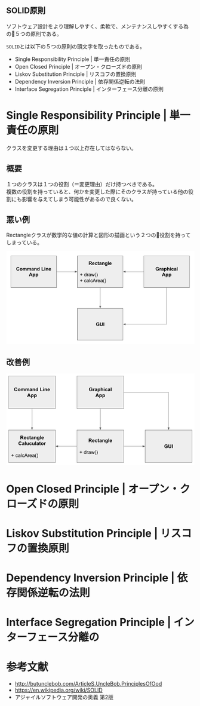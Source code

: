 SOLID原則
-----

ソフトウェア設計をより理解しやすく、柔軟で、メンテナンスしやすくする為の５つの原則である。

`SOLID`とは以下の５つの原則の頭文字を取ったものである。
- Single Responsibility Principle | 単一責任の原則
- Open Closed Principle | オープン・クローズドの原則
- Liskov Substitution Principle | リスコフの置換原則
- Dependency Inversion Principle | 依存関係逆転の法則
- Interface Segregation Principle | インターフェース分離の原則


# Single Responsibility Principle | 単一責任の原則
クラスを変更する理由は１つ以上存在してはならない。

## 概要
１つのクラスは１つの役割（＝変更理由）だけ持つべきである。  
複数の役割を持っていると、何かを変更した際にそのクラスが持っている他の役割にも影響を与えてしまう可能性があるので良くない。

## 悪い例
Rectangleクラスが数学的な値の計算と図形の描画という２つの役割を持ってしまっている。

![SRP_BAD](images/single_responsibility_principle_bad.png)

## 改善例
![SRP_GOOD](images/single_responsibility_principle_good.png)


# Open Closed Principle | オープン・クローズドの原則


# Liskov Substitution Principle | リスコフの置換原則


# Dependency Inversion Principle | 依存関係逆転の法則


# Interface Segregation Principle | インターフェース分離の


# 参考文献
- http://butunclebob.com/ArticleS.UncleBob.PrinciplesOfOod
- https://en.wikipedia.org/wiki/SOLID
- アジャイルソフトウェア開発の奥義 第2版

